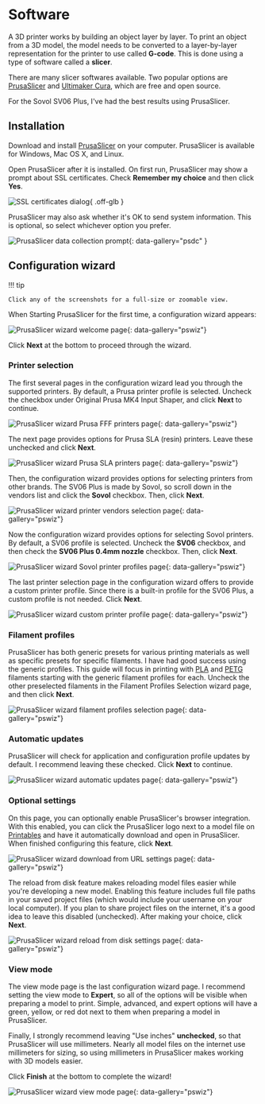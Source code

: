 # Software

A 3D printer works by building an object layer by layer. To print an object from
a 3D model, the model needs to be converted to a layer-by-layer representation
for the printer to use called **G-code**. This is done using a type of software
called a **slicer**.

There are many slicer softwares available. Two popular options are
[PrusaSlicer][prusaslicer] and [Ultimaker Cura][cura], which are free and open
source.

For the Sovol SV06 Plus, I've had the best results using PrusaSlicer.

## Installation

Download and install [PrusaSlicer][prusaslicer] on your computer. PrusaSlicer is
available for Windows, Mac OS X, and Linux.

Open PrusaSlicer after it is installed. On first run, PrusaSlicer may show a
prompt about SSL certificates. Check **Remember my choice** and then click
**Yes**.

![SSL certificates dialog][prusaslicer-ssl-certs]{ .off-glb }

PrusaSlicer may also ask whether it's OK to send system information. This is
optional, so select whichever option you prefer.

![PrusaSlicer data collection prompt][prusaslicer-data-collection]{: data-gallery="psdc" }

## Configuration wizard

!!! tip

    Click any of the screenshots for a full-size or zoomable view.

When Starting PrusaSlicer for the first time, a configuration wizard appears:

![PrusaSlicer wizard welcome page][prusaslicer-wizard-1]{: data-gallery="pswiz"}


Click **Next** at the bottom to proceed through the wizard.

### Printer selection

The first several pages in the configuration wizard lead you through the
supported printers. By default, a Prusa printer profile is selected. Uncheck the
checkbox under Original Prusa MK4 Input Shaper, and click **Next** to continue.

![PrusaSlicer wizard Prusa FFF printers page][prusaslicer-wizard-2]{: data-gallery="pswiz"}

The next page provides options for Prusa SLA (resin) printers. Leave these
unchecked and click **Next**.

![PrusaSlicer wizard Prusa SLA printers page][prusaslicer-wizard-3]{: data-gallery="pswiz"}

Then, the configuration wizard provides options for selecting printers from
other brands. The SV06 Plus is made by Sovol, so scroll down in the vendors list
and click the **Sovol** checkbox. Then, click **Next**.

![PrusaSlicer wizard printer vendors selection page][prusaslicer-wizard-4]{: data-gallery="pswiz"}

Now the configuration wizard provides options for selecting Sovol printers. By
default, a SV06 profile is selected. Uncheck the **SV06** checkbox, and
then check the **SV06 Plus 0.4mm nozzle** checkbox. Then, click **Next**.

![PrusaSlicer wizard Sovol printer profiles page][prusaslicer-wizard-5]{: data-gallery="pswiz"}

The last printer selection page in the configuration wizard offers to provide a
custom printer profile. Since there is a built-in profile for the SV06 Plus, a
custom profile is not needed. Click **Next**.

![PrusaSlicer wizard custom printer profile page][prusaslicer-wizard-6]{: data-gallery="pswiz"}

### Filament profiles

PrusaSlicer has both generic presets for various printing materials as well as
specific presets for specific filaments. I have had good success using the
generic profiles. This guide will focus in printing with [PLA][wiki-pla] and
[PETG][wiki-petg] filaments starting with the generic filament profiles for
each. Uncheck the other preselected filaments in the Filament Profiles Selection
wizard page, and then click **Next**.

![PrusaSlicer wizard filament profiles selection page][prusaslicer-wizard-7]{: data-gallery="pswiz"}

### Automatic updates

PrusaSlicer will check for application and configuration profile updates by
default. I recommend leaving these checked. Click **Next** to continue.

![PrusaSlicer wizard automatic updates page][prusaslicer-wizard-8]{: data-gallery="pswiz"}

### Optional settings

On this page, you can optionally enable PrusaSlicer's browser integration. With
this enabled, you can click the PrusaSlicer logo next to a model file on
[Printables][printables] and have it automatically download and open in
PrusaSlicer. When finished configuring this feature, click **Next**.

![PrusaSlicer wizard download from URL settings page][prusaslicer-wizard-9]{: data-gallery="pswiz"}

The reload from disk feature makes reloading model files easier while you're
developing a new model. Enabling this feature includes full file paths in your
saved project files (which would include your username on your local computer).
If you plan to share project files on the internet, it's a good idea to leave
this disabled (unchecked). After making your choice, click **Next**.

![PrusaSlicer wizard reload from disk settings page][prusaslicer-wizard-10]{: data-gallery="pswiz"}

### View mode

The view mode page is the last configuration wizard page. I recommend setting
the view mode to **Expert**, so all of the options will be visible when
preparing a model to print. Simple, advanced, and expert options will have a
green, yellow, or red dot next to them when preparing a model in PrusaSlicer.

Finally, I strongly recommend leaving "Use inches" **unchecked**, so that
PrusaSlicer will use millimeters. Nearly all model files on the internet use
millimeters for sizing, so using millimeters in PrusaSlicer makes working with
3D models easier.

Click **Finish** at the bottom to complete the wizard!

![PrusaSlicer wizard view mode page][prusaslicer-wizard-11]{: data-gallery="pswiz"}


[cura]: https://ultimaker.com/software/ultimaker-cura/
[printables]: https://printables.com
[prusaslicer-data-collection]: ../img/prusaslicer-data-collection.png
[prusaslicer-ssl-certs]: ../img/prusaslicer-ssl-certs.png
[prusaslicer-wizard-1]: ../img/prusaslicer-wizard-1.png
[prusaslicer-wizard-2]: ../img/prusaslicer-wizard-2.png
[prusaslicer-wizard-3]: ../img/prusaslicer-wizard-3.png
[prusaslicer-wizard-4]: ../img/prusaslicer-wizard-4.png
[prusaslicer-wizard-5]: ../img/prusaslicer-wizard-5.png
[prusaslicer-wizard-6]: ../img/prusaslicer-wizard-6.png
[prusaslicer-wizard-7]: ../img/prusaslicer-wizard-7.png
[prusaslicer-wizard-8]: ../img/prusaslicer-wizard-8.png
[prusaslicer-wizard-9]: ../img/prusaslicer-wizard-9.png
[prusaslicer-wizard-10]: ../img/prusaslicer-wizard-10.png
[prusaslicer-wizard-11]: ../img/prusaslicer-wizard-11.png
[prusaslicer]: https://www.prusa3d.com/page/prusaslicer_424/
[wiki-petg]: https://en.wikipedia.org/wiki/PETG
[wiki-pla]: https://en.wikipedia.org/wiki/Polylactic_acid
